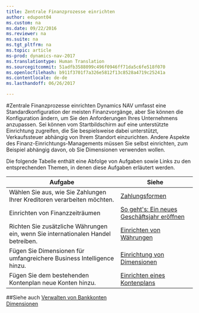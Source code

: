 ```yaml
---
title: Zentrale Finanzprozesse einrichten
author: edupont04
ms.custom: na
ms.date: 09/22/2016
ms.reviewer: na
ms.suite: na
ms.tgt_pltfrm: na
ms.topic: article
ms-prod: dynamics-nav-2017
ms.translationtype: Human Translation
ms.sourcegitcommit: 51adfb3588099c496f0946ff71da5c6fe518f070
ms.openlocfilehash: b911f3701f7a326e5812f13c8528a4719c25241a
ms.contentlocale: de-de
ms.lasthandoff: 06/26/2017

---
```


#<a name="set-up-core-financial-processes"></a>Zentrale Finanzprozesse einrichten
Dynamics NAV umfasst eine Standardkonfiguration der meisten Finanzvorgänge, aber Sie können die Konfiguration ändern, um Sie den Anforderungen Ihres Unternehmens anzupassen.
Sei können vom Startbildschirm auf eine unterstützte Einrichtung zugreifen, die Sie bespielsweise dabei unterstützt, Verkaufssteuer abhängig von Ihrem Standort einzurichten. Andere Aspekte des Finanz-Einrichtungs-Managements müssen Sie selbst einrichten, zum Beispiel abhängig davon, ob Sie Dimensionen verwenden wollen.  

Die folgende Tabelle enthält eine Abfolge von Aufgaben sowie Links zu den entsprechenden Themen, in denen diese Aufgaben erläutert werden.

| Aufgabe                                                                  | Siehe                      |
|---------------------------------------------------------------------|--------------------------|
|Wählen Sie aus, wie Sie Zahlungen Ihrer Kreditoren verarbeiten möchten.|[Zahlungsformen](finance-payment-methods.md)|
|Einrichten von Finanzzeiträumen|[So geht's: Ein neues Geschäftsjahr eröffnen](finance-how-open-new-fiscal-year.md)|
|Richten Sie zusätzliche Währungen ein, wenn Sie internationalen Handel betreiben.|[Einrichten von Währungen](finance-setup-currencies.md)|
|Fügen Sie Dimensionen für umfangreichere Business Intelligence hinzu.|[Einrichtung von Dimensionen](finance-setup-dimensions.md)|
|Fügen Sie dem bestehenden Kontenplan neue Konten hinzu.|[Einrichten eines Kontenplans](finance-setup-chart-accounts.md)|



##<a name="see-also"></a>Siehe auch
[Verwalten von Bankkonten](bank-manage-bank-accounts.md)    
[Dimensionen](finance-setup-dimensions.md)  

